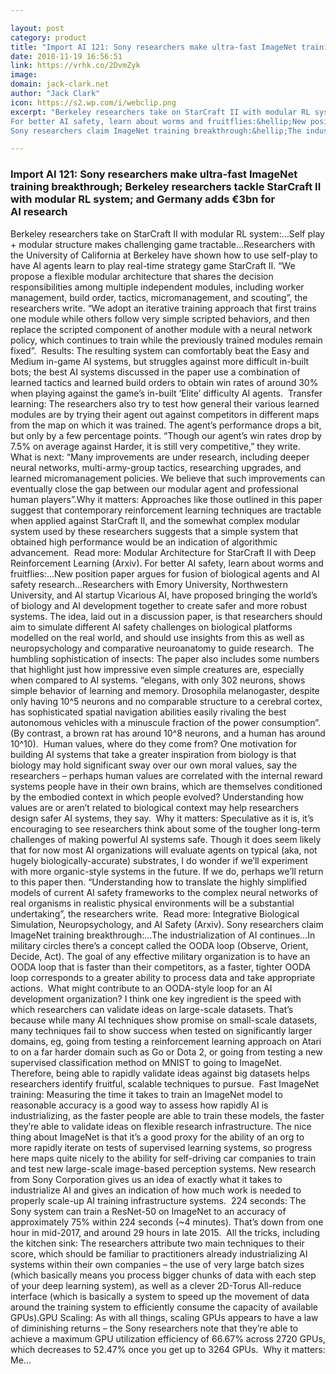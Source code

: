 ```yaml
---

layout: post
category: product
title: "Import AI 121: Sony researchers make ultra-fast ImageNet training breakthrough; Berkeley researchers tackle StarCraft II with modular RL system; and Germany adds €3bn for AI research"
date: 2018-11-19 16:56:51
link: https://vrhk.co/2DvmZyk
image: 
domain: jack-clark.net
author: "Jack Clark"
icon: https://s2.wp.com/i/webclip.png
excerpt: "Berkeley researchers take on StarCraft II with modular RL system:&hellip;Self play + modular structure makes challenging game tractable&hellip;Researchers with the University of California at Berkeley have shown how to use self-play to have AI agents learn to play real-time strategy game StarCraft II. &ldquo;We propose a flexible modular architecture that shares the decision responsibilities among multiple independent modules, including worker management, build order, tactics, micromanagement, and scouting&rdquo;, the researchers write. &ldquo;We adopt an iterative training approach that first trains one module while others follow very simple scripted behaviors, and then replace the scripted component of another module with a neural network policy, which continues to train while the previously trained modules remain fixed&rdquo;.&nbsp; Results: The resulting system can comfortably beat the Easy and Medium in-game AI systems, but struggles against more difficult in-built bots; the best AI systems discussed in the paper use a combination of learned tactics and learned build orders to obtain win rates of around 30% when playing against the game&rsquo;s in-built &lsquo;Elite&rsquo; difficulty AI agents.&nbsp; Transfer learning: The researchers also try to test how general their various learned modules are by trying their agent out against competitors in different maps from the map on which it was trained. The agent&rsquo;s performance drops a bit, but only by a few percentage points. &ldquo;Though our agent&rsquo;s win rates drop by 7.5% on average against Harder, it is still very competitive,&rdquo; they write.&nbsp; What is next: &ldquo;Many improvements are under research, including deeper neural networks, multi-army-group tactics, researching upgrades, and learned micromanagement policies. We believe that such improvements can eventually close the gap between our modular agent and professional human players&rdquo;.Why it matters: Approaches like those outlined in this paper suggest that contemporary reinforcement learning techniques are tractable when applied against StarCraft II, and the somewhat complex modular system used by these researchers suggests that a simple system that obtained high performance would be an indication of algorithmic advancement.&nbsp; Read more: Modular Architecture for StarCraft II with Deep Reinforcement Learning (Arxiv).
For better AI safety, learn about worms and fruitflies:&hellip;New position paper argues for fusion of biological agents and AI safety research&hellip;Researchers with Emory University, Northwestern University, and AI startup Vicarious AI, have proposed bringing the world&rsquo;s of biology and AI development together to create safer and more robust systems. The idea, laid out in a discussion paper, is that researchers should aim to simulate different AI safety challenges on biological platforms modelled on the real world, and should use insights from this as well as neuropsychology and comparative neuroanatomy to guide research.&nbsp; The humbling sophistication of insects: The paper also includes some numbers that highlight just how impressive even simple creatures are, especially when compared to AI systems. &ldquo;elegans, with only 302 neurons, shows simple behavior of learning and memory. Drosophila melanogaster, despite only having 10^5 neurons and no comparable structure to a cerebral cortex, has sophisticated spatial navigation abilities easily rivaling the best autonomous vehicles with a minuscule fraction of the power consumption&rdquo;. (By contrast, a brown rat has around 10^8 neurons, and a human has around 10^10).&nbsp; Human values, where do they come from? One motivation for building AI systems that take a greater inspiration from biology is that biology may hold significant sway over our own moral values, say the researchers &ndash; perhaps human values are correlated with the internal reward systems people have in their own brains, which are themselves conditioned by the embodied context in which people evolved? Understanding how values are or aren&rsquo;t related to biological context may help researchers design safer AI systems, they say.&nbsp; Why it matters: Speculative as it is, it&rsquo;s encouraging to see researchers think about some of the tougher long-term challenges of making powerful AI systems safe. Though it does seem likely that for now most AI organizations will evaluate agents on typical (aka, not hugely biologically-accurate) substrates, I do wonder if we&rsquo;ll experiment with more organic-style systems in the future. If we do, perhaps we&rsquo;ll return to this paper then. &ldquo;Understanding how to translate the highly simplified models of current AI safety frameworks to the complex neural networks of real organisms in realistic physical environments will be a substantial undertaking&rdquo;, the researchers write.&nbsp; Read more: Integrative Biological Simulation, Neuropsychology, and AI Safety (Arxiv).
Sony researchers claim ImageNet training breakthrough:&hellip;The industrialization of AI continues&hellip;In military circles there&rsquo;s a concept called the OODA loop (Observe, Orient, Decide, Act). The goal of any effective military organization is to have an OODA loop that is faster than their competitors, as a faster, tighter OODA loop corresponds to a greater ability to process data and take appropriate actions.&nbsp; What might contribute to an OODA-style loop for an AI development organization? I think one key ingredient is the speed with which researchers can validate ideas on large-scale datasets. That&rsquo;s because while many AI techniques show promise on small-scale datasets, many techniques fail to show success when tested on significantly larger domains, eg, going from testing a reinforcement learning approach on Atari to on a far harder domain such as Go or Dota 2, or going from testing a new supervised classification method on MNIST to going to ImageNet. Therefore, being able to rapidly validate ideas against big datasets helps researchers identify fruitful, scalable techniques to pursue.&nbsp; Fast ImageNet training: Measuring the time it takes to train an ImageNet model to reasonable accuracy is a good way to assess how rapidly AI is industrializing, as the faster people are able to train these models, the faster they&rsquo;re able to validate ideas on flexible research infrastructure. The nice thing about ImageNet is that it&rsquo;s a good proxy for the ability of an org to more rapidly iterate on tests of supervised learning systems, so progress here maps quite nicely to the ability for self-driving car companies to train and test new large-scale image-based perception systems. New research from Sony Corporation gives us an idea of exactly what it takes to industrialize AI and gives an indication of how much work is needed to properly scale-up AI training infrastructure systems.&nbsp; 224 seconds: The Sony system can train a ResNet-50 on ImageNet to an accuracy of approximately 75% within 224 seconds (~4 minutes). That&rsquo;s down from one hour in mid-2017, and around 29 hours in late 2015.&nbsp; All the tricks, including the kitchen sink: The researchers attribute two main techniques to their score, which should be familiar to practitioners already industrializing AI systems within their own companies &ndash; the use of very large batch sizes (which basically means you process bigger chunks of data with each step of your deep learning system), as well as a clever 2D-Torus All-reduce interface (which is basically a system to speed up the movement of data around the training system to efficiently consume the capacity of available GPUs).GPU Scaling: As with all things, scaling GPUs appears to have a law of diminishing returns &ndash; the Sony researchers note that they&rsquo;re able to achieve a maximum GPU utilization efficiency of 66.67% across 2720 GPUs, which decreases to 52.47% once you get up to 3264 GPUs.&nbsp; Why it matters: Me…"

---
```


### Import AI 121: Sony researchers make ultra-fast ImageNet training breakthrough; Berkeley researchers tackle StarCraft II with modular RL system; and Germany adds €3bn for AI research

Berkeley researchers take on StarCraft II with modular RL system:&hellip;Self play + modular structure makes challenging game tractable&hellip;Researchers with the University of California at Berkeley have shown how to use self-play to have AI agents learn to play real-time strategy game StarCraft II. &ldquo;We propose a flexible modular architecture that shares the decision responsibilities among multiple independent modules, including worker management, build order, tactics, micromanagement, and scouting&rdquo;, the researchers write. &ldquo;We adopt an iterative training approach that first trains one module while others follow very simple scripted behaviors, and then replace the scripted component of another module with a neural network policy, which continues to train while the previously trained modules remain fixed&rdquo;.&nbsp; Results: The resulting system can comfortably beat the Easy and Medium in-game AI systems, but struggles against more difficult in-built bots; the best AI systems discussed in the paper use a combination of learned tactics and learned build orders to obtain win rates of around 30% when playing against the game&rsquo;s in-built &lsquo;Elite&rsquo; difficulty AI agents.&nbsp; Transfer learning: The researchers also try to test how general their various learned modules are by trying their agent out against competitors in different maps from the map on which it was trained. The agent&rsquo;s performance drops a bit, but only by a few percentage points. &ldquo;Though our agent&rsquo;s win rates drop by 7.5% on average against Harder, it is still very competitive,&rdquo; they write.&nbsp; What is next: &ldquo;Many improvements are under research, including deeper neural networks, multi-army-group tactics, researching upgrades, and learned micromanagement policies. We believe that such improvements can eventually close the gap between our modular agent and professional human players&rdquo;.Why it matters: Approaches like those outlined in this paper suggest that contemporary reinforcement learning techniques are tractable when applied against StarCraft II, and the somewhat complex modular system used by these researchers suggests that a simple system that obtained high performance would be an indication of algorithmic advancement.&nbsp; Read more: Modular Architecture for StarCraft II with Deep Reinforcement Learning (Arxiv).
For better AI safety, learn about worms and fruitflies:&hellip;New position paper argues for fusion of biological agents and AI safety research&hellip;Researchers with Emory University, Northwestern University, and AI startup Vicarious AI, have proposed bringing the world&rsquo;s of biology and AI development together to create safer and more robust systems. The idea, laid out in a discussion paper, is that researchers should aim to simulate different AI safety challenges on biological platforms modelled on the real world, and should use insights from this as well as neuropsychology and comparative neuroanatomy to guide research.&nbsp; The humbling sophistication of insects: The paper also includes some numbers that highlight just how impressive even simple creatures are, especially when compared to AI systems. &ldquo;elegans, with only 302 neurons, shows simple behavior of learning and memory. Drosophila melanogaster, despite only having 10^5 neurons and no comparable structure to a cerebral cortex, has sophisticated spatial navigation abilities easily rivaling the best autonomous vehicles with a minuscule fraction of the power consumption&rdquo;. (By contrast, a brown rat has around 10^8 neurons, and a human has around 10^10).&nbsp; Human values, where do they come from? One motivation for building AI systems that take a greater inspiration from biology is that biology may hold significant sway over our own moral values, say the researchers &ndash; perhaps human values are correlated with the internal reward systems people have in their own brains, which are themselves conditioned by the embodied context in which people evolved? Understanding how values are or aren&rsquo;t related to biological context may help researchers design safer AI systems, they say.&nbsp; Why it matters: Speculative as it is, it&rsquo;s encouraging to see researchers think about some of the tougher long-term challenges of making powerful AI systems safe. Though it does seem likely that for now most AI organizations will evaluate agents on typical (aka, not hugely biologically-accurate) substrates, I do wonder if we&rsquo;ll experiment with more organic-style systems in the future. If we do, perhaps we&rsquo;ll return to this paper then. &ldquo;Understanding how to translate the highly simplified models of current AI safety frameworks to the complex neural networks of real organisms in realistic physical environments will be a substantial undertaking&rdquo;, the researchers write.&nbsp; Read more: Integrative Biological Simulation, Neuropsychology, and AI Safety (Arxiv).
Sony researchers claim ImageNet training breakthrough:&hellip;The industrialization of AI continues&hellip;In military circles there&rsquo;s a concept called the OODA loop (Observe, Orient, Decide, Act). The goal of any effective military organization is to have an OODA loop that is faster than their competitors, as a faster, tighter OODA loop corresponds to a greater ability to process data and take appropriate actions.&nbsp; What might contribute to an OODA-style loop for an AI development organization? I think one key ingredient is the speed with which researchers can validate ideas on large-scale datasets. That&rsquo;s because while many AI techniques show promise on small-scale datasets, many techniques fail to show success when tested on significantly larger domains, eg, going from testing a reinforcement learning approach on Atari to on a far harder domain such as Go or Dota 2, or going from testing a new supervised classification method on MNIST to going to ImageNet. Therefore, being able to rapidly validate ideas against big datasets helps researchers identify fruitful, scalable techniques to pursue.&nbsp; Fast ImageNet training: Measuring the time it takes to train an ImageNet model to reasonable accuracy is a good way to assess how rapidly AI is industrializing, as the faster people are able to train these models, the faster they&rsquo;re able to validate ideas on flexible research infrastructure. The nice thing about ImageNet is that it&rsquo;s a good proxy for the ability of an org to more rapidly iterate on tests of supervised learning systems, so progress here maps quite nicely to the ability for self-driving car companies to train and test new large-scale image-based perception systems. New research from Sony Corporation gives us an idea of exactly what it takes to industrialize AI and gives an indication of how much work is needed to properly scale-up AI training infrastructure systems.&nbsp; 224 seconds: The Sony system can train a ResNet-50 on ImageNet to an accuracy of approximately 75% within 224 seconds (~4 minutes). That&rsquo;s down from one hour in mid-2017, and around 29 hours in late 2015.&nbsp; All the tricks, including the kitchen sink: The researchers attribute two main techniques to their score, which should be familiar to practitioners already industrializing AI systems within their own companies &ndash; the use of very large batch sizes (which basically means you process bigger chunks of data with each step of your deep learning system), as well as a clever 2D-Torus All-reduce interface (which is basically a system to speed up the movement of data around the training system to efficiently consume the capacity of available GPUs).GPU Scaling: As with all things, scaling GPUs appears to have a law of diminishing returns &ndash; the Sony researchers note that they&rsquo;re able to achieve a maximum GPU utilization efficiency of 66.67% across 2720 GPUs, which decreases to 52.47% once you get up to 3264 GPUs.&nbsp; Why it matters: Me…